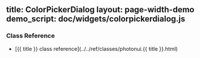 title: ColorPickerDialog
layout: page-width-demo
demo_script: doc/widgets/colorpickerdialog.js
---

### Class Reference

* [{{ title }} class reference](../../ref/classes/photonui.{{ title }}.html)


